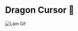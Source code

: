 # Dragon Cursor 🐲

![Làm Gif](https://github.com/user-attachments/assets/713612f7-433d-4291-bbe8-b0a9b6489b6c)

